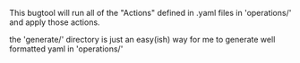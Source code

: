 This bugtool will run all of the "Actions" defined in .yaml files in 'operations/' and apply those actions.

the 'generate/' directory is just an easy(ish) way for me to generate well formatted yaml in 'operations/'
